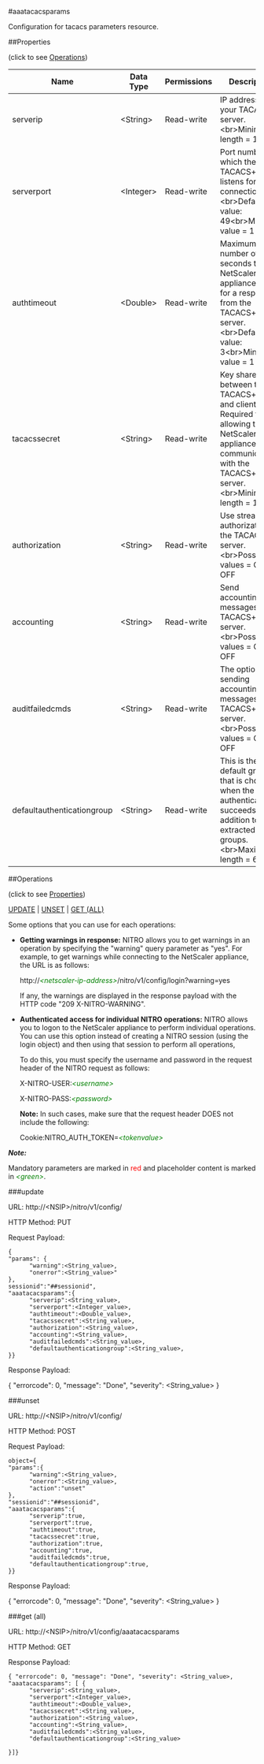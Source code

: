 #aaatacacsparams

Configuration for tacacs parameters resource.


##Properties 
<span>(click to see [Operations](#operations))</span>


<table><thead><tr><th>Name</th><th> Data Type</th><th> Permissions</th><th>Description</th></tr></thead><tbody><tr><td>serverip</td><td>&lt;String></td><td>Read-write</td><td>IP address of your TACACS+ server.&lt;br>Minimum length = 1</td><tr><tr><td>serverport</td><td>&lt;Integer></td><td>Read-write</td><td>Port number on which the TACACS+ server listens for connections.&lt;br>Default value: 49&lt;br>Minimum value = 1</td><tr><tr><td>authtimeout</td><td>&lt;Double></td><td>Read-write</td><td>Maximum number of seconds that the NetScaler appliance waits for a response from the TACACS+ server.&lt;br>Default value: 3&lt;br>Minimum value = 1</td><tr><tr><td>tacacssecret</td><td>&lt;String></td><td>Read-write</td><td>Key shared between the TACACS+ server and clients. Required for allowing the NetScaler appliance to communicate with the TACACS+ server.&lt;br>Minimum length = 1</td><tr><tr><td>authorization</td><td>&lt;String></td><td>Read-write</td><td>Use streaming authorization on the TACACS+ server.&lt;br>Possible values = ON, OFF</td><tr><tr><td>accounting</td><td>&lt;String></td><td>Read-write</td><td>Send accounting messages to the TACACS+ server.&lt;br>Possible values = ON, OFF</td><tr><tr><td>auditfailedcmds</td><td>&lt;String></td><td>Read-write</td><td>The option for sending accounting messages to the TACACS+ server.&lt;br>Possible values = ON, OFF</td><tr><tr><td>defaultauthenticationgroup</td><td>&lt;String></td><td>Read-write</td><td>This is the default group that is chosen when the authentication succeeds in addition to extracted groups.&lt;br>Maximum length = 64</td><tr></tbody></table>
##Operations 
<span>(click to see [Properties](#properties))</span>


[UPDATE](#update) | [UNSET](#unset) | [GET (ALL)](#get-(all))


Some options that you can use for each operations:
<ul><li><p><b>Getting warnings in response:</b> NITRO allows you to get warnings in an operation by specifying the "warning" query parameter as "yes". For example, to get warnings while connecting to the NetScaler appliance, the URL is as follows:</p><p>http://<span style="color:green;font-style:italic;">&lt;netscaler-ip-address&gt;</span>/nitro/v1/config/login?warning=yes</p><p>If any, the warnings are displayed in the response payload with the HTTP code "209 X-NITRO-WARNING".</p></li><li><p><b>Authenticated access for individual NITRO operations:</b> NITRO allows you to logon to the NetScaler appliance to perform individual operations. You can use this option instead of creating a NITRO session (using the login object) and then using that session to perform all operations,</p><p>To do this, you must specify the username and password in the request header of the NITRO request as follows:</p><p>X-NITRO-USER:<span style="color:green;font-style:italic;">&lt;username&gt;</span></p><p>X-NITRO-PASS:<span style="color:green;font-style:italic;">&lt;password&gt;</span></p><p><b>Note:</b> In such cases, make sure that the request header DOES not include the following:</p><p>Cookie:NITRO_AUTH_TOKEN=<span style="color:green;font-style:italic;">&lt;tokenvalue&gt;</span></p></li></ul>



***Note:*** 
Mandatory parameters are marked in <span style="color:#FF0000;">red</span> and placeholder content is marked in <span style="color:green;font-style:italic">&lt;green&gt;</span>.

###update



URL: http://&lt;NSIP&gt;/nitro/v1/config/
HTTP Method: PUT
Request Payload: ```{"params": {      "warning":<String_value>,      "onerror":<String_value>"},sessionid":"##sessionid","aaatacacsparams":{      "serverip":<String_value>,      "serverport":<Integer_value>,      "authtimeout":<Double_value>,      "tacacssecret":<String_value>,      "authorization":<String_value>,      "accounting":<String_value>,      "auditfailedcmds":<String_value>,      "defaultauthenticationgroup":<String_value>,}}```
Response Payload: 
{ "errorcode": 0, "message": "Done", "severity": <String_value> }


###unset



URL: http://&lt;NSIP&gt;/nitro/v1/config/
HTTP Method: POST
Request Payload: ```object={"params":{      "warning":<String_value>,      "onerror":<String_value>,      "action":"unset"},"sessionid":"##sessionid","aaatacacsparams":{      "serverip":true,      "serverport":true,      "authtimeout":true,      "tacacssecret":true,      "authorization":true,      "accounting":true,      "auditfailedcmds":true,      "defaultauthenticationgroup":true,}}```
Response Payload: 
{ "errorcode": 0, "message": "Done", "severity": <String_value> }


###get (all)



URL: http://&lt;NSIP&gt;/nitro/v1/config/aaatacacsparams
HTTP Method: GET
Response Payload: ```{ "errorcode": 0, "message": "Done", "severity": <String_value>, "aaatacacsparams": [ {      "serverip":<String_value>,      "serverport":<Integer_value>,      "authtimeout":<Double_value>,      "tacacssecret":<String_value>,      "authorization":<String_value>,      "accounting":<String_value>,      "auditfailedcmds":<String_value>,      "defaultauthenticationgroup":<String_value>}]}```



